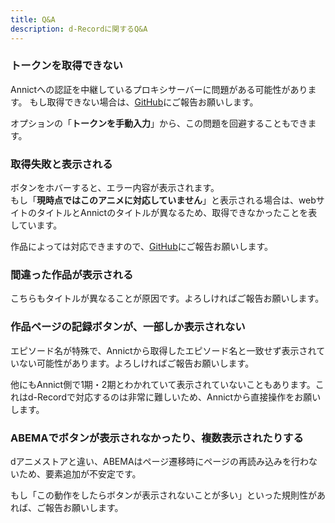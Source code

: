 ```yaml
---
title: Q&A
description: d-Recordに関するQ&A
---
```


### トークンを取得できない

Annictへの認証を中継しているプロキシサーバーに問題がある可能性があります。
もし取得できない場合は、[GitHub](https://github.com/hamachi25/d-Record/issues)にご報告お願いします。

オプションの「**トークンを手動入力**」から、この問題を回避することもできます。

### 取得失敗と表示される

ボタンをホバーすると、エラー内容が表示されます。  
もし「**現時点ではこのアニメに対応していません**」と表示される場合は、webサイトのタイトルとAnnictのタイトルが異なるため、取得できなかったことを表しています。

作品によっては対応できますので、[GitHub](https://github.com/hamachi25/d-Record/issues/1)にご報告お願いします。

### 間違った作品が表示される

こちらもタイトルが異なることが原因です。よろしければご報告お願いします。

### 作品ページの記録ボタンが、一部しか表示されない

エピソード名が特殊で、Annictから取得したエピソード名と一致せず表示されていない可能性があります。よろしければご報告お願いします。  

他にもAnnict側で1期・2期とわかれていて表示されていないこともあります。これはd-Recordで対応するのは非常に難しいため、Annictから直接操作をお願いします。

### ABEMAでボタンが表示されなかったり、複数表示されたりする

dアニメストアと違い、ABEMAはページ遷移時にページの再読み込みを行わないため、要素追加が不安定です。  

もし「この動作をしたらボタンが表示されないことが多い」といった規則性があれば、ご報告お願いします。